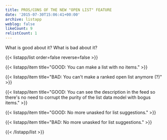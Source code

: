 ```yaml
---
title: PROS/CONS OF THE NEW "OPEN LIST" FEATURE
date: '2015-07-30T15:06:41+00:00'
archive: listapp
weblog: false
likeCount: 9
relistCount: 1
---
```


What is good about it? What is bad about it?

<!--more-->

{{< listapp/list order=false reverse=false >}}

   {{< listapp/item title="GOOD: You can make a list with no items." >}}

   {{< listapp/item title="BAD: You can't make a ranked open list anymore (?)" >}}

   {{< listapp/item title="GOOD: You can see the description in the feed so there's no need to corrupt the purity of the list data model with bogus items." >}}

   {{< listapp/item title="GOOD: No more unasked for list suggestions." >}}

   {{< listapp/item title="BAD: No more unasked for list suggestions." >}}

{{< /listapp/list >}}
